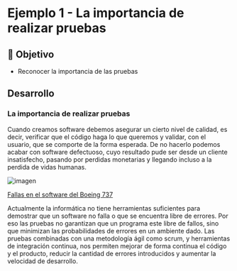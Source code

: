 # Ejemplo 1 - La importancia de realizar pruebas

## :dart: Objetivo

- Reconocer la importancia de las pruebas


## Desarrollo

### La importancia de realizar pruebas

Cuando creamos software debemos asegurar un cierto nivel de calidad, es decir, verificar que el código haga lo que
queremos y validar, con el usuario, que se comporte de la forma esperada. De no hacerlo podemos acabar con software
defectuoso, cuyo resultado pude ser desde un cliente insatisfecho, pasando por perdidas monetarias y llegando incluso a
la perdida de vidas humanas.

![imagen](https://user-images.githubusercontent.com/5317347/140237112-8977f7d6-c08d-45d8-91ec-5c37ba023f2d.png)


[Fallas en el software del Boeing 737](https://www.xataka.com/vehiculos/tercer-error-software-aparece-boeing-737-max-a-pesar-todo-faa-parece-aprobar-cambios-su-diseno)

Actualmente la informática no tiene herramientas suficientes para demostrar que un software no falla o que se encuentra
libre de errores. Por eso las pruebas no garantizan que un programa este libre de fallos, sino que minimizan las
probabilidades de errores en un ambiente dado. Las pruebas combinadas con una metodología ágil como scrum, y
herramientas de integración continua, nos permiten mejorar de forma continua el código y el producto, reducir la
cantidad de errores introducidos y aumentar la velocidad de desarrollo.
